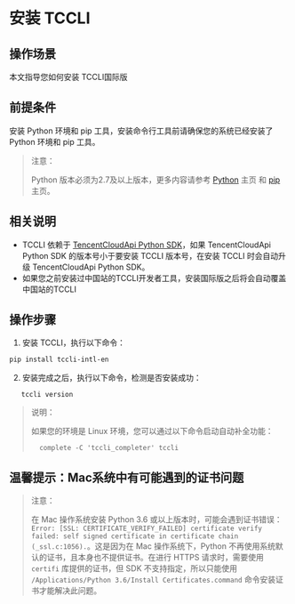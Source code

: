 # 安装 TCCLI

## 操作场景

本文指导您如何安装 TCCLI国际版

## 前提条件

安装 Python 环境和 pip 工具，安装命令行工具前请确保您的系统已经安装了 Python 环境和 pip 工具。

> 注意：
>
> Python 版本必须为2.7及以上版本，更多内容请参考 [Python](https://www.python.org/) 主页 和 [pip](https://pypi.org/project/pip/) 主页。
## 相关说明

- TCCLI 依赖于 [TencentCloudApi Python SDK](https://github.com/TencentCloud/tencentcloud-sdk-python-intl-en)，如果 TencentCloudApi Python SDK 的版本号小于要安装 TCCLI 版本号，在安装 TCCLI 时会自动升级 TencentCloudApi Python SDK。
- 如果您之前安装过中国站的TCCLI开发者工具，安装国际版之后将会自动覆盖中国站的TCCLI

## 操作步骤

1. 安装 TCCLI，执行以下命令：

```sh
pip install tccli-intl-en
```

2. 安装完成之后，执行以下命令，检测是否安装成功：

```
   tccli version
```

> 说明：
> 
> 如果您的环境是 Linux 环境，您可以通过以下命令启动自动补全功能：
>
> ```
>   complete -C 'tccli_completer' tccli
> ```

## 温馨提示：Mac系统中有可能遇到的证书问题
>注意：
>
>在 Mac 操作系统安装 Python 3.6 或以上版本时，可能会遇到证书错误：`Error: [SSL: CERTIFICATE_VERIFY_FAILED] certificate verify failed: self signed certificate in certificate chain (_ssl.c:1056).`。这是因为在 Mac 操作系统下，Python 不再使用系统默认的证书，且本身也不提供证书。在进行 HTTPS 请求时，需要使用 `certifi` 库提供的证书，但 SDK 不支持指定，所以只能使用 `/Applications/Python 3.6/Install Certificates.command` 命令安装证书才能解决此问题。
